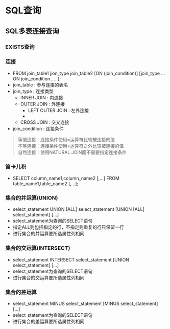 <!--
 * @Author: Outsider
 * @Date: 2021-10-31 15:40:17
 * @LastEditors: Outsider
 * @LastEditTime: 2021-12-31 19:38:43
 * @Description: In User Settings Edit
 * @FilePath: \Notes\Oracle\Query.md
-->

# SQL查询

## SQL多表连接查询

### EXISTS查询


### 连接
- FROM join_table1 jion_type join_table2 [ON (join_condition)] [join_type ... ON join_condition , ...];
- join_table : 参与连接的表名
- join_type : 连接类型
  - INNER JOIN : 内连接
  - OUTER JOIN : 外连接
     - LEFT OUTER JOIN : 左外连接
     - 
  - CROSS JOIN : 交叉连接
- join_condition : 连接条件
> 等值连接：连接条件使用=运算符比较被连接的值  
> 不等连接：连接条件使用=运算符之外比较被连接的值  
> 自然连接：使用NATURAL JOIN而不需要指定连接条件  

### 笛卡儿积
- SELECT column_name1,column_name2 [,...] FROM table_name1,table_name2 [,...];

### 集合的并运算(UNION)
-  select_statement UNION [ALL] select_statement [UNION [ALL] select_statement] [...]
-  select_statement为查询的SELECT语句
-  指定ALL则包括指定的行，不指定则重复的行只保留一行
- 进行集合的并运算要所选属性列相同

### 集合的交运算(INTERSECT)
-  select_statement INTERSECT select_statement [UNION select_statement] [...]
-  select_statement为查询的SELECT语句
- 进行集合的交运算要所选属性列相同

### 集合的差运算
-  select_statement MINUS select_statement [MINUS select_statement] [...]
-  select_statement为查询的SELECT语句
- 进行集合的差运算要所选属性列相同
